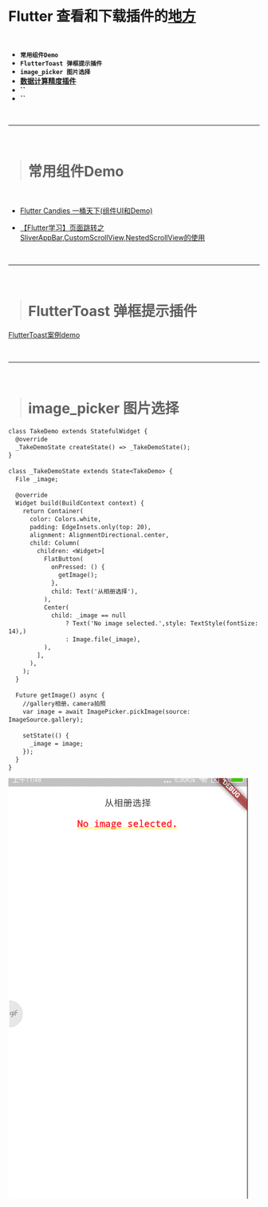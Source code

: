# Flutter 查看和下载插件的[地方](https://pub.flutter-io.cn)

<br/>

- **`常用组件Demo`**
- **`FlutterToast 弹框提示插件`**
- **`image_picker 图片选择`**
- **[数据计算精度插件](https://github.com/Sky24n/common_utils)**
- **``**
- **``**



<br/>

***
<br/>



># 常用组件Demo
<br/>

- [Flutter Candies 一桶天下(组件UI和Demo)](https://juejin.im/post/6844903986370183175#heading-29)

- [【Flutter学习】页面跳转之SliverAppBar,CustomScrollView,NestedScrollView的使用](https://www.shuzhiduo.com/A/x9J2v8GZJ6/)


<br/>

***
<br/>



># FlutterToast 弹框提示插件
[FlutterToast案例demo](https://juejin.im/post/6844904166389710855)


<br/>

***
<br/>



># image_picker 图片选择


```
class TakeDemo extends StatefulWidget {
  @override
  _TakeDemoState createState() => _TakeDemoState();
}

class _TakeDemoState extends State<TakeDemo> {
  File _image;

  @override
  Widget build(BuildContext context) {
    return Container(
      color: Colors.white,
      padding: EdgeInsets.only(top: 20),
      alignment: AlignmentDirectional.center,
      child: Column(
        children: <Widget>[
          FlatButton(
            onPressed: () {
              getImage();
            },
            child: Text('从相册选择'),
          ),
          Center(
            child: _image == null
                ? Text('No image selected.',style: TextStyle(fontSize: 14),)
                : Image.file(_image),
          ),
        ],
      ),
    );
  }

  Future getImage() async {
    //gallery相册，camera拍照
    var image = await ImagePicker.pickImage(source: ImageSource.gallery);

    setState(() {
      _image = image;
    });
  }
}
```

![z8](https://raw.githubusercontent.com/harleyGit/StudyNotes/master/Pictures/z8.gif)
